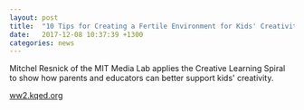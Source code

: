 ```yaml
---
layout: post
title:  "10 Tips for Creating a Fertile Environment for Kids' Creativity and Growth"
date:   2017-12-08 10:37:39 +1300
categories: news
---
```


Mitchel Resnick of the MIT Media Lab applies the Creative Learning Spiral to show how parents and educators can better support kids' creativity. 

[ww2.kqed.org](https://www.kqed.org/mindshift/49362/10-tips-for-creating-a-fertile-environment-for-kids-creativity-and-growth)

